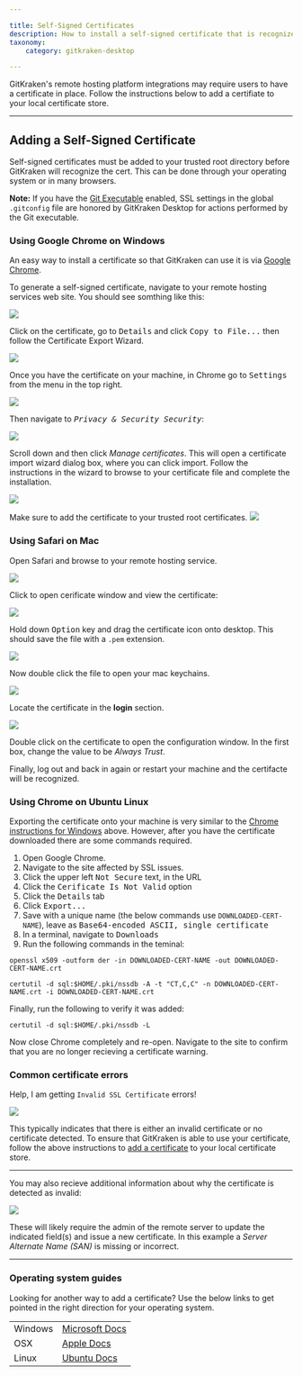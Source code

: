 ```yaml
---

title: Self-Signed Certificates
description: How to install a self-signed certificate that is recognized by GitKraken.
taxonomy:
    category: gitkraken-desktop

---
```


GitKraken's remote hosting platform integrations may require users to have a certificate in place. Follow the instructions below to add a certifiate to your local certificate store.

***

## Adding a Self-Signed Certificate

Self-signed certificates must be added to your trusted root directory before GitKraken will recognize the cert. This can be done through your operating system or in many browsers.

<div class='callout callout--basic'>
    <p><strong>Note:</strong> If you have the <a href="https://help.gitkraken.com/gitkraken-desktop/experimental-features/#git-executable">Git Executable</a> enabled, SSL settings in the global <code>.gitconfig</code> file are honored by GitKraken Desktop for actions performed by the Git executable.</p>
</div>

### Using Google Chrome on Windows

An easy way to install a certificate so that GitKraken can use it is via <a href='https://www.google.com/chrome/index.html' target='_blank'>Google Chrome</a>.

To generate a self-signed certificate, navigate to your remote hosting services web site. You should see somthing like this:

<img src="/wp-content/uploads/chrome-0a-export.png" srcset="/wp-content/uploads/chrome-0a-export.png" class="img-bordered img-responsive center">

Click on the certificate, go to <kbd>Details</kbd> and click <kbd>Copy to File...</kbd> then follow the Certificate Export Wizard.

<img src="/wp-content/uploads/chrome-0b-export.png" srcset="/wp-content/uploads/chrome-0b-export.png" class="img-bordered img-responsive center">

Once you have the certificate on your machine, in Chrome go to <kbd>Settings</kbd> from the <kbd><i class="fas fa-ellipsis-v"></i></kbd> menu in the top right.

<img src="/wp-content/uploads/chrome-1-settings.png" srcset="/wp-content/uploads/chrome-1-settings.png" class="img-bordered img-responsive center">

Then navigate to <kbd><i> Privacy & Security   <i class='fa fa-caret-right'></i>     Security</i></kbd>:

<img src="/wp-content/uploads/chrome-2-security.png" srcset="/wp-content/uploads/chrome-2-security.png" class="img-bordered img-responsive center">

Scroll down and then click <em>Manage certificates</em>. This will open a certificate import wizard dialog box, where you can click import. Follow the instructions in the wizard to browse to your certificate file and complete the installation.

<img src="/wp-content/uploads/chrome-3-manage-certs.png" srcset="/wp-content/uploads/chrome-3-manage-certs.png" class="img-bordered img-responsive center">

Make sure to add the certificate to your trusted root certificates.
<img src="/wp-content/uploads/chrome-4-wizard.png" srcset="/wp-content/uploads/chrome-4-wizard.png" class="img-bordered img-responsive center">


### Using Safari on Mac


Open Safari and browse to your remote hosting service.

<img src="/wp-content/uploads/safari-1a.png" srcset="/wp-content/uploads/safari-1a.png" class="img-bordered img-responsive center">

Click to open cerificate window and view the certificate:

<img src="/wp-content/uploads/safari-1b.png" srcset="/wp-content/uploads/safari-1b.png" class="img-bordered img-responsive center">

Hold down <kbd>Option</kbd> key and drag the certificate icon onto desktop. This should save the file with a `.pem` extension.

<img src="/wp-content/uploads/safari-2.png" srcset="/wp-content/uploads/safari-2.png" class="img-bordered img-responsive center">

Now double click the file to open your mac keychains.

<img src="/wp-content/uploads/safari-4.png" srcset="/wp-content/uploads/safari-4.png" class="img-bordered img-responsive center">

Locate the certificate in the **login** section.

<img src="/wp-content/uploads/safari-5-6.png" srcset="/wp-content/uploads/safari-5-6.png" class="img-bordered img-responsive center">

Double click on the certificate to open the configuration window. In the first box, change the value to be *Always Trust*.

Finally, log out and back in again or restart your machine and the certifacte will be recognized.


### Using Chrome on Ubuntu Linux

Exporting the certificate onto your machine is very similar to the [Chrome instructions for Windows](/integrations/self-signed-certificates/#using-google-chrome-on-windows) above. However, after you have the certificate downloaded there are some commands required.

1. Open Google Chrome.
2. Navigate to the site affected by SSL issues.
3. Click the upper left <kbd>Not Secure</kbd> text, in the URL
4. Click the <kbd>Cerificate Is Not Valid</kbd> option
5. Click the <kbd>Details</kbd> tab
6. Click <kbd>Export...</kbd>
7. Save with a unique name (the below commands use `DOWNLOADED-CERT-NAME`), leave as <kbd>Base64-encoded ASCII, single certificate</kbd>
8. In a terminal, navigate to <kbd>Downloads</kbd>
9. Run  the following commands in the teminal:
```
openssl x509 -outform der -in DOWNLOADED-CERT-NAME -out DOWNLOADED-CERT-NAME.crt
```

```
certutil -d sql:$HOME/.pki/nssdb -A -t "CT,C,C" -n DOWNLOADED-CERT-NAME.crt -i DOWNLOADED-CERT-NAME.crt
```

Finally, run the following to verify it was added:
```
certutil -d sql:$HOME/.pki/nssdb -L
```

Now close Chrome completely and re-open. Navigate to the site to confirm that you are no longer recieving a certificate warning.

### Common certificate errors

Help, I am getting `Invalid SSL Certificate` errors!

<img src="/wp-content/uploads/invalid-error-2.png" srcset="/wp-content/uploads/invalid-error-2.png" class="img-bordered img-responsive center">

This typically indicates that there is either an invalid certificate or no certificate detected. To ensure that GitKraken is able to use your certificate, follow the above instructions to [add a certificate](/integrations/self-signed-certificates/#adding-a-self-signed-certificate) to your local certificate store.


---

You may also recieve additional information about why the certificate is detected as invalid:

<img src="/wp-content/uploads/invalid-error-1.png" srcset="/wp-content/uploads/invalid-error-1.png" class="img-bordered img-responsive center">

These will likely require the admin of the remote server to update the indicated field(s) and issue a new certificate. In this example a *Server Alternate Name (SAN)* is missing or incorrect.

---


### Operating system guides

Looking for another way to add a certificate? Use the below links to get pointed in the right direction for your operating system.

<table class='table table--bordered table--shortcuts'>
    <tbody>
        <tr>
            <td>Windows</td>
            <td><a href='https://docs.microsoft.com/en-us/skype-sdk/sdn/articles/installing-the-trusted-root-certificate' target='_blank'>Microsoft Docs</a></td>
        </tr>
        <tr>
            <td>OSX</td>
            <td><a href='https://support.apple.com/guide/keychain-access/add-certificates-to-a-keychain-kyca2431/mac' target='_blank'>Apple Docs</a></td>
        </tr>
        <tr>
            <td>Linux</td>
            <td><a href='https://ubuntu.com/server/docs/security-certificates' target='_blank'>Ubuntu Docs</a></td>
        </tr>
    </tbody>
</table>

